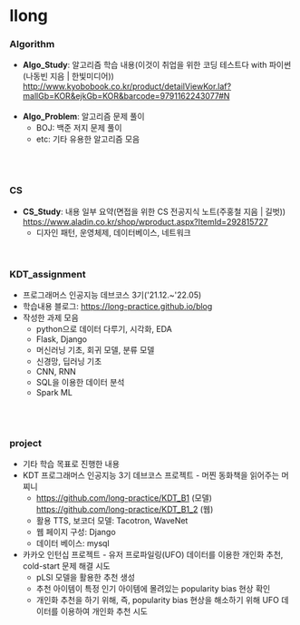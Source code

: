 # llong

### Algorithm
- **Algo_Study**: 알고리즘 학습 내용(이것이 취업을 위한 코딩 테스트다 with 파이썬(나동빈 지음 | 한빛미디어))<br>
  http://www.kyobobook.co.kr/product/detailViewKor.laf?mallGb=KOR&ejkGb=KOR&barcode=9791162243077#N<br>
  <br>
- **Algo_Problem**: 알고리즘 문제 풀이<br>
  - BOJ: 백준 저지 문제 풀이
  - etc: 기타 유용한 알고리즘 모음<br>
<br>
<br>

### CS
- **CS_Study**: 내용 일부 요약(면접을 위한 CS 전공지식 노트(주홍철 지음 | 길벗))<br>
  https://www.aladin.co.kr/shop/wproduct.aspx?ItemId=292815727<br>
  - 디자인 패턴, 운영체제, 데이터베이스, 네트워크
<br>

### KDT_assignment
- 프로그래머스 인공지능 데브코스 3기('21.12.~'22.05)
- 학습내용 블로그: https://long-practice.github.io/blog
- 작성한 과제 모음
  - python으로 데이터 다루기, 시각화, EDA
  - Flask, Django <br>
  - 머신러닝 기초, 회귀 모델, 분류 모델
  - 신경망, 딥러닝 기초
  - CNN, RNN
  - SQL을 이용한 데이터 분석
  - Spark ML
<br>
<br>

### project
- 기타 학습 목표로 진행한 내용
- KDT 프로그래머스 인공지능 3기 데브코스 프로젝트 - 머찐 동화책을 읽어주는 머찌니
  - https://github.com/long-practice/KDT_B1 (모델) <br>
    https://github.com/long-practice/KDT_B1_2 (웹) 
  - 활용 TTS, 보코더 모델: Tacotron, WaveNet
  - 웹 페이지 구성: Django
  - 데이터 베이스: mysql
- 카카오 인턴십 프로젝트 - 유저 프로파일링(UFO) 데이터를 이용한 개인화 추천, cold-start 문제 해결 시도
  - pLSI 모델을 활용한 추천 생성
  - 추천 아이템이 특정 인기 아이템에 몰려있는 popularity bias 현상 확인
  - 개인화 추천을 하기 위해, 즉, popularity bias 현상을 해소하기 위해 UFO 데이터를 이용하여 개인화 추천 시도
  
<br>
<br>
